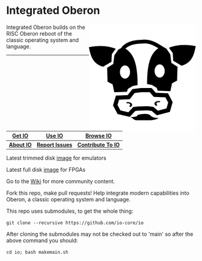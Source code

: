 Integrated Oberon
=================
 
<img align="right" src="https://github.com/charlesap/io/blob/main/images/cowhead.png"> Integrated Oberon builds on the RISC Oberon reboot of the classic operating system and language.
<hr>

[Get IO](https://github.com/io-core/doc/blob/main/README.md#how-to-get-integrated-oberon) | [Use IO](https://github.com/io-core/doc/blob/main/intro/Intro.md) | [Browse IO](https://github.com/io-core/doc/blob/main/README.md#documentation)
---              | ---                   | ---
[**About IO**](https://github.com/io-core/doc/blob/main/README.md) | [**Report Issues**](https://github.com/io-core/doc/blob/main/README.md#how-to-report-issues) | [**Contribute To IO**](https://github.com/io-core/doc/blob/main/README.md)

Latest trimmed disk [image](https://github.com/io-core/io/blob/main/images/io.img) for emulators

Latest full disk [image](https://github.com/io-core/io/blob/main/images/io-full.img.zip) for FPGAs

Go to the [Wiki](https://github.com/io-core/io/wiki) for more community content.


Fork this repo, make pull requests! Help integrate modern capabilities into Oberon, a classic
operating system and language.

This repo uses submodules, to get the whole thing:
```
git clone --recursive https://github.com/io-core/io
```
After cloning the submodules may not be checked out to 'main' so after the above command you should:
```
cd io; bash makemain.sh
```
